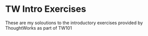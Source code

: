 # TW Intro Exercises

These are my soloutions to the introductory exercises provided by ThoughtWorks as part of TW101
